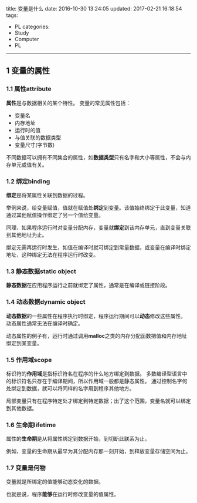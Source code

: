 title: 变量是什么
date: 2016-10-30 13:24:05
updated: 2017-02-21 16:18:54
tags:
- PL
categories:
- Study
- Computer
- PL
---
## 1 变量的属性

### 1.1 属性attribute

**属性**是与数据相关的某个特性。
变量的常见属性包括：

- 变量名
- 内存地址
- 运行时的值
- 与值关联的数据类型
- 变量尺寸(字节数)

不同数据可以拥有不同集合的属性，如**数据类型**只有名字和大小等属性，不会与内存单元或值有关。

### 1.2 绑定binding

**绑定**是将某属性关联到数据的过程。

举例来说，给变量赋值，值就在赋值处**绑定**到变量。该值始终绑定于此变量，知道通过其他赋值操作绑定了另一个值给变量。

同理，如果程序运行时对变量分配内存，变量就**绑定**到该内存单元，直到变量关联到其他地址为止。

绑定无需再运行时发生，如值在编译时就可绑定到常量数据，或变量在编译时绑定地址，这种绑定无法在程序运行时改变。

### 1.3 静态数据static object

**静态数据**在应用程序运行之前就绑定了属性，通常是在编译或链接阶段。

### 1.4 动态数据dynamic object

**动态数据**的一些属性在程序执行时绑定，程序运行期间可以**动态**修改这些属性。
动态属性通常无法在编译时确定。

动态属性的例子有，运行时通过调用**malloc**之类的内存分配函数把值和内存地址绑定到某变量。

### 1.5 作用域scope

标识符的**作用域**是指标识符名在程序的什么地方绑定到数据。
多数编译型语言中的标识符名只存在于编译期间，所以作用域一般都是静态属性。
通过控制名字何处绑定到数据，就可以将同样的名字用到程序其他地方。

局部变量只有在程序特定处才绑定到特定数据；出了这个范围，变量名就可以绑定到其他数据。

### 1.6 生命期lifetime

属性的**生命期**是从将属性绑定到数据开始，到切断此联系为止。

例如，变量的生命期从最早为其分配内存那一刻开始，到释放变量存储空间为止。

### 1.7 变量是何物

变量就是所绑定的值能够动态变化的数据。

也就是说，程序**能够**在运行时修改变量的值属性。